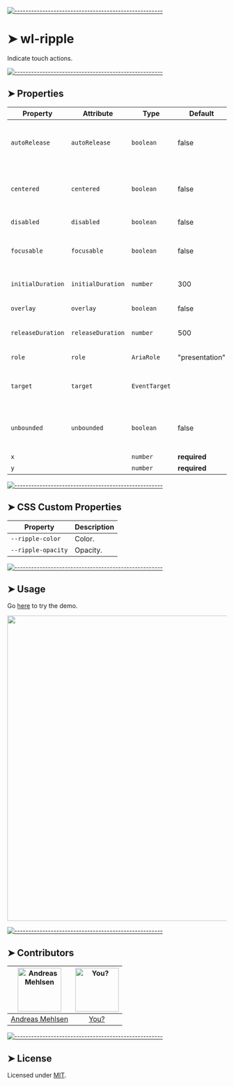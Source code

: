 
[![-----------------------------------------------------](https://raw.githubusercontent.com/andreasbm/readme/master/assets/lines/colored.png)](#wl-ripple)

# ➤ wl-ripple

Indicate touch actions.

[![-----------------------------------------------------](https://raw.githubusercontent.com/andreasbm/readme/master/assets/lines/colored.png)](#properties)

## ➤ Properties

| Property          | Attribute         | Type          | Default        | Description                                    |
|-------------------|-------------------|---------------|----------------|------------------------------------------------|
| `autoRelease`     | `autoRelease`     | `boolean`     | false          | Releases the ripple after it has been spawned. |
| `centered`        | `centered`        | `boolean`     | false          | Makes ripple appear from the center.           |
| `disabled`        | `disabled`        | `boolean`     | false          | Disables the ripple.                           |
| `focusable`       | `focusable`       | `boolean`     | false          | Allows focusin to spawn a ripple.              |
| `initialDuration` | `initialDuration` | `number`      | 300            | Initial animation duration.                    |
| `overlay`         | `overlay`         | `boolean`     | false          | Overlays the ripple.                           |
| `releaseDuration` | `releaseDuration` | `number`      | 500            | Fade out animation duration.                   |
| `role`            | `role`            | `AriaRole`    | "presentation" | Role of the ripple.                            |
| `target`          | `target`          | `EventTarget` |                | Target for the spawn ripple events.            |
| `unbounded`       | `unbounded`       | `boolean`     | false          | Makes the ripple visible outside the bounds.   |
| `x`               |                   | `number`      | **required**   |                                                |
| `y`               |                   | `number`      | **required**   |                                                |


[![-----------------------------------------------------](https://raw.githubusercontent.com/andreasbm/readme/master/assets/lines/colored.png)](#css-custom-properties)

## ➤ CSS Custom Properties

| Property           | Description |
|--------------------|-------------|
| `--ripple-color`   | Color.      |
| `--ripple-opacity` | Opacity.    |



[![-----------------------------------------------------](https://raw.githubusercontent.com/andreasbm/readme/master/assets/lines/colored.png)](#usage)

## ➤ Usage

Go [here](https://weightless.dev/elements/ripple) to try the demo.

<a href="https://weightless.dev/elements/ripple" align="center">
  <img src="https://raw.githubusercontent.com/andreasbm/elements/master/screenshots/wl-ripple.png" width="700" />
</a>


[![-----------------------------------------------------](https://raw.githubusercontent.com/andreasbm/readme/master/assets/lines/colored.png)](#contributors)

## ➤ Contributors
	

| [<img alt="Andreas Mehlsen" src="https://avatars1.githubusercontent.com/u/6267397?s=460&v=4" width="100">](https://twitter.com/andreasmehlsen) | [<img alt="You?" src="https://joeschmoe.io/api/v1/random" width="100">](https://github.com/andreasbm/weightless/blob/master/CONTRIBUTING.md) |
|:--------------------------------------------------:|:--------------------------------------------------:|
| [Andreas Mehlsen](https://twitter.com/andreasmehlsen) | [You?](https://github.com/andreasbm/weightless/blob/master/CONTRIBUTING.md) |


[![-----------------------------------------------------](https://raw.githubusercontent.com/andreasbm/readme/master/assets/lines/colored.png)](#license)

## ➤ License
	
Licensed under [MIT](https://opensource.org/licenses/MIT).
